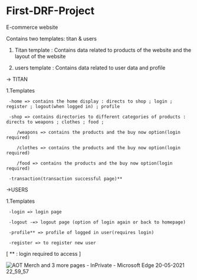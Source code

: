 # First-DRF-Project
E-commerce website

Contains two templates: titan & users

1. Titan template : Contains data related to products of the website and the layout of the website
 
2. users template : Contains data related to user data and profile

-> TITAN 

   1.Templates

     -home => contains the home display : directs to shop ; login ; register ; logout(when logged in) ; profile

     -shop => contains directories to different categories of products : directs to weapons ; clothes ; food ;

        /weapons => contains the products and the buy now option(login required)

        /clothes => contains the products and the buy now option(login required)

        /food => contains the products and the buy now option(login required)

     -transaction(transaction successful page)**

        
->USERS

   1.Templates

     -login => login page

     -logout -=> logout page (option of login again or back to homepage)

     -profile** => profile of logged in user(requires login)
     
     -register => to register new user
      
      
[  ** : login required to access ]

![AOT Merch and 3 more pages -  InPrivate  - Microsoft​ Edge 20-05-2021 22_59_57](https://user-images.githubusercontent.com/84382290/119027940-8457b080-b9c4-11eb-8458-d4e19a7407d9.png)





